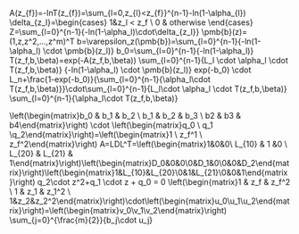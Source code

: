 A(z_{f})=-lnT(z_{f})=\sum_{l=0,z_{l}<z_{f}}^{n-1}-ln(1-\alpha_{l})
\delta_{z_l}=\begin{cases} 1&z_l < z_f \\ 0 & otherwise \end{cases}
Z=\sum_{l=0}^{n-1}{-ln(1-\alpha_l)\cdot\delta_{z_l}}
\pmb{b}(z)=(1,z,z^2,...,z^m)^T
b=\varepsilon_z(\pmb{b})=\sum_{l=0}^{n-1}{-ln(1-\alpha_l) \cdot \pmb{b}(z_l)}
b_0=\sum_{l=0}^{n-1}{-ln(1-\alpha_l)}
T(z_f,b,\beta)=exp(-A(z_f,b,\beta))
\sum_{l=0}^{n-1}{L_l \cdot \alpha_l \cdot T(z_f,b,\beta)}
{-ln(1-\alpha_l) \cdot \pmb{b}(z_l)}
exp(-b_0) \cdot L_n+\frac{1-exp(-b_0)}{\sum_{l=0}^{n-1}{\alpha_l\cdot T(z_f,b,\beta)}}\cdot\sum_{l=0}^{n-1}{L_l\cdot \alpha_l \cdot T(z_f,b,\beta)}
\sum_{l=0}^{n-1}{\alpha_l\cdot T(z_f,b,\beta)}

\left(\begin{matrix}b_0 & b_1 & b_2 \\ b_1 & b_2 & b_3 \\ b2 & b3 & b4\end{matrix}\right) \cdot \left(\begin{matrix}q_0 \\ q_1 \\q_2\end{matrix}\right)=\left(\begin{matrix}1 \\ z_f^1 \\ z_f^2\end{matrix}\right)
A=LDL^T=\left(\begin{matrix}1&0&0\\ L_{10} & 1 &0 \\ L_{20} & L_{21} & 1\end{matrix}\right)\left(\begin{matrix}D_0&0&0\\0&D_1&0\\0&0&D_2\end{matrix}\right)\left(\begin{matrix}1&L_{10}&L_{20}\\0&1&L_{21}\\0&0&1\end{matrix}\right)
q_2\cdot z^2+q_1 \cdot z + q_0 = 0
\left(\begin{matrix}1 & z_f & z_f^2 \\ 1 & z_1 & z_1^2 \\ 1&z_2&z_2^2\end{matrix}\right)\cdot\left(\begin{matrix}u_0\\u_1\\u_2\end{matrix}\right)=\left(\begin{matrix}v_0\\v_1\\v_2\end{matrix}\right)
\sum_{j=0}^{\frac{m}{2}}{b_j\cdot u_j}